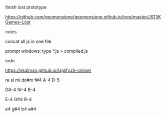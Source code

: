 finish lost prototype

https://github.com/geomensione/geomensione.github.io/tree/master/JS13KGames-Lost

notes

concat all js in one file

prompt windows: type *.js > compiled.js

todo

https://skalman.github.io/UglifyJS-online/

re si mi do#m
f#4
A-4
D-5

D#-4
f#-4
B-4

E-4
G#4
B-4

e4
g#4
b4
a#4